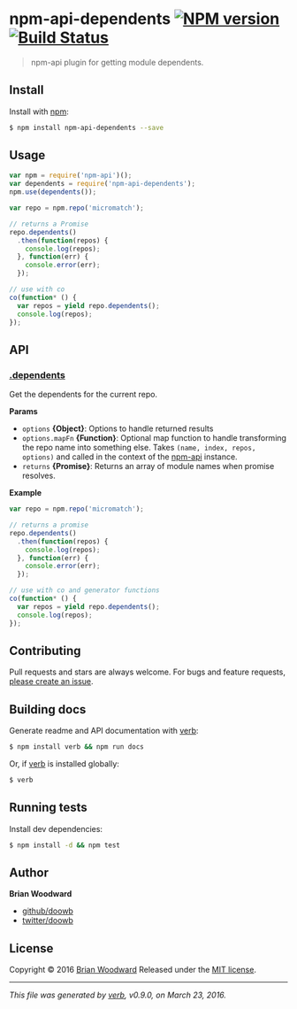 # npm-api-dependents [![NPM version](https://img.shields.io/npm/v/npm-api-dependents.svg)](https://www.npmjs.com/package/npm-api-dependents) [![Build Status](https://img.shields.io/travis/doowb/npm-api-dependents.svg)](https://travis-ci.org/doowb/npm-api-dependents)

> npm-api plugin for getting module dependents.

## Install

Install with [npm](https://www.npmjs.com/):

```sh
$ npm install npm-api-dependents --save
```

## Usage

```js
var npm = require('npm-api')();
var dependents = require('npm-api-dependents');
npm.use(dependents());

var repo = npm.repo('micromatch');

// returns a Promise
repo.dependents()
  .then(function(repos) {
    console.log(repos);
  }, function(err) {
    console.error(err);
  });

// use with co
co(function* () {
  var repos = yield repo.dependents();
  console.log(repos);
});
```

## API

### [.dependents](index.js#L46)

Get the dependents for the current repo.

**Params**

* `options` **{Object}**: Options to handle returned results
* `options.mapFn` **{Function}**: Optional map function to handle transforming the repo name into something else. Takes `(name, index, repos, options)` and called in the context of the [npm-api](https://github.com/doowb/npm-api) instance.
* `returns` **{Promise}**: Returns an array of module names when promise resolves.

**Example**

```js
var repo = npm.repo('micromatch');

// returns a promise
repo.dependents()
  .then(function(repos) {
    console.log(repos);
  }, function(err) {
    console.error(err);
  });

// use with co and generator functions
co(function* () {
  var repos = yield repo.dependents();
  console.log(repos);
});
```

## Contributing

Pull requests and stars are always welcome. For bugs and feature requests, [please create an issue](https://github.com/doowb/npm-api-dependents/issues/new).

## Building docs

Generate readme and API documentation with [verb](https://github.com/verbose/verb):

```sh
$ npm install verb && npm run docs
```

Or, if [verb](https://github.com/verbose/verb) is installed globally:

```sh
$ verb
```

## Running tests

Install dev dependencies:

```sh
$ npm install -d && npm test
```

## Author

**Brian Woodward**

* [github/doowb](https://github.com/doowb)
* [twitter/doowb](http://twitter.com/doowb)

## License

Copyright © 2016 [Brian Woodward](https://github.com/doowb)
Released under the [MIT license](https://github.com/doowb/npm-api-dependents/blob/master/LICENSE).

***

_This file was generated by [verb](https://github.com/verbose/verb), v0.9.0, on March 23, 2016._